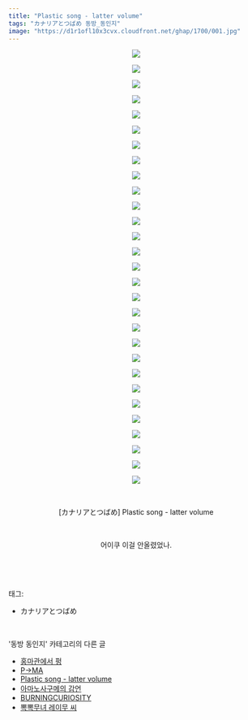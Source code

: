 ```yaml
---
title: "Plastic song - latter volume"
tags: "カナリアとつばめ 동방_동인지"
image: "https://d1r1ofl10x3cvx.cloudfront.net/ghap/1700/001.jpg"
---
```

<div class="article">
<p style="text-align: center; clear: none; float: none;"><img src="{{ site.imgserver7 }}/ghap/1700/001.jpg"/></p>
<p style="text-align: center; clear: none; float: none;"><img src="{{ site.imgserver7 }}/ghap/1700/002.jpg"/></p>
<p style="text-align: center; clear: none; float: none;"><img src="{{ site.imgserver7 }}/ghap/1700/003.jpg"/></p>
<p style="text-align: center; clear: none; float: none;"><img src="{{ site.imgserver7 }}/ghap/1700/004.jpg"/></p>
<p style="text-align: center; clear: none; float: none;"><img src="{{ site.imgserver7 }}/ghap/1700/005.jpg"/></p>
<p style="text-align: center; clear: none; float: none;"><img src="{{ site.imgserver7 }}/ghap/1700/006.jpg"/></p>
<p style="text-align: center; clear: none; float: none;"><img src="{{ site.imgserver7 }}/ghap/1700/007.jpg"/></p>
<p style="text-align: center; clear: none; float: none;"><img src="{{ site.imgserver7 }}/ghap/1700/008.jpg"/></p>
<p style="text-align: center; clear: none; float: none;"><img src="{{ site.imgserver7 }}/ghap/1700/009.jpg"/></p>
<p style="text-align: center; clear: none; float: none;"><img src="{{ site.imgserver7 }}/ghap/1700/010.jpg"/></p>
<p style="text-align: center; clear: none; float: none;"><img src="{{ site.imgserver7 }}/ghap/1700/011.jpg"/></p>
<p style="text-align: center; clear: none; float: none;"><img src="{{ site.imgserver7 }}/ghap/1700/012.jpg"/></p>
<p style="text-align: center; clear: none; float: none;"><img src="{{ site.imgserver7 }}/ghap/1700/013.jpg"/></p>
<p style="text-align: center; clear: none; float: none;"><img src="{{ site.imgserver7 }}/ghap/1700/014.jpg"/></p>
<p style="text-align: center; clear: none; float: none;"><img src="{{ site.imgserver7 }}/ghap/1700/015.jpg"/></p>
<p style="text-align: center; clear: none; float: none;"><img src="{{ site.imgserver7 }}/ghap/1700/016.jpg"/></p>
<p style="text-align: center; clear: none; float: none;"><img src="{{ site.imgserver7 }}/ghap/1700/017.jpg"/></p>
<p style="text-align: center; clear: none; float: none;"><img src="{{ site.imgserver7 }}/ghap/1700/018.jpg"/></p>
<p style="text-align: center; clear: none; float: none;"><img src="{{ site.imgserver7 }}/ghap/1700/019.jpg"/></p>
<p style="text-align: center; clear: none; float: none;"><img src="{{ site.imgserver7 }}/ghap/1700/020.jpg"/></p>
<p style="text-align: center; clear: none; float: none;"><img src="{{ site.imgserver7 }}/ghap/1700/021.jpg"/></p>
<p style="text-align: center; clear: none; float: none;"><img src="{{ site.imgserver7 }}/ghap/1700/022.jpg"/></p>
<p style="text-align: center; clear: none; float: none;"><img src="{{ site.imgserver7 }}/ghap/1700/023.jpg"/></p>
<p style="text-align: center; clear: none; float: none;"><img src="{{ site.imgserver7 }}/ghap/1700/024.jpg"/></p>
<p style="text-align: center; clear: none; float: none;"><img src="{{ site.imgserver7 }}/ghap/1700/025.jpg"/></p>
<p style="text-align: center; clear: none; float: none;"><img src="{{ site.imgserver7 }}/ghap/1700/026.jpg"/></p>
<p style="text-align: center; clear: none; float: none;"><img src="{{ site.imgserver7 }}/ghap/1700/027.jpg"/></p>
<p style="text-align: center; clear: none; float: none;"><img src="{{ site.imgserver7 }}/ghap/1700/028.jpg"/></p>
<p style="text-align: center; clear: none; float: none;"><img src="{{ site.imgserver7 }}/ghap/1700/029.jpg"/></p>
<p style="text-align: center; clear: none; float: none;"><br/></p>
<p style="text-align: center; clear: none; float: none;">[カナリアとつばめ] Plastic song - latter volume</p>
<p style="text-align: center; clear: none; float: none;"><br/></p>
<p style="text-align: center; clear: none; float: none;">어이쿠 이걸 안올렸었나.</p>
<p><br/></p>
</div><br/>
<div class="tagTrail">
<p>태그: </p>
<ul>
<li>カナリアとつばめ</li>
</ul>
</div><br/>
<div class="another">
<p>'동방 동인지' 카테고리의 다른 글</p>
<ul>
<li><a href="/ghap_1703">홍마관에서 펑</a></li>
<li><a href="/ghap_1701">P→MA</a></li>
<li><a href="/ghap_1700">Plastic song - latter volume</a></li>
<li><a href="/ghap_1699">아마노사구메의 감언</a></li>
<li><a href="/ghap_1698">BURNINGCURIOSITY</a></li>
<li><a href="/ghap_1697">뽁뽁무녀 레이무 씨</a></li>
</ul>
</div><br/>
<div class="cb_module cb_fluid">
<div class="cb_wrt cb_profile">
</div><!-- commentList close -->
</div><br/>
